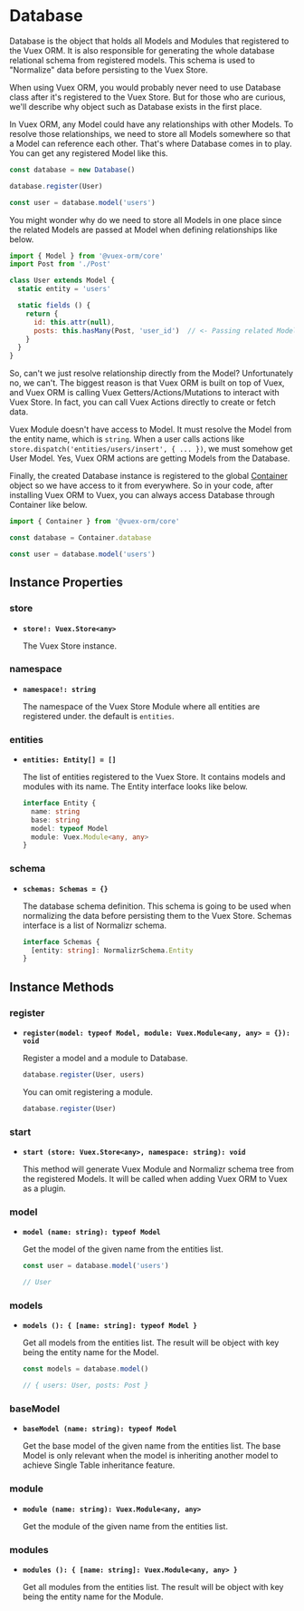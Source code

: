 # Database

Database is the object that holds all Models and Modules that registered to the Vuex ORM. It is also responsible for generating the whole database relational schema from registered models. This schema is used to "Normalize" data before persisting to the Vuex Store.

When using Vuex ORM, you would probably never need to use Database class after it's registered to the Vuex Store. But for those who are curious, we'll describe why object such as Database exists in the first place.

In Vuex ORM, any Model could have any relationships with other Models. To resolve those relationships, we need to store all Models somewhere so that a Model can reference each other. That's where Database comes in to play. You can get any registered Model like this.

```js
const database = new Database()

database.register(User)

const user = database.model('users')
```

You might wonder why do we need to store all Models in one place since the related Models are passed at Model when defining relationships like below.

```js
import { Model } from '@vuex-orm/core'
import Post from './Post'

class User extends Model {
  static entity = 'users'

  static fields () {
    return {
      id: this.attr(null),
      posts: this.hasMany(Post, 'user_id')  // <- Passing related Model.
    }
  }
}
```

So, can't we just resolve relationship directly from the Model? Unfortunately no, we can't. The biggest reason is that Vuex ORM is built on top of Vuex, and Vuex ORM is calling Vuex Getters/Actions/Mutations to interact with Vuex Store. In fact, you can call Vuex Actions directly to create or fetch data.

Vuex Module doesn't have access to Model. It must resolve the Model from the entity name, which is `string`. When a user calls actions like `store.dispatch('entities/users/insert', { ... })`, we must somehow get User Model. Yes, Vuex ORM actions are getting Models from the Database.

Finally, the created Database instance is registered to the global [Container ](/api/container/container) object so we have access to it from everywhere. So in your code, after installing Vuex ORM to Vuex, you can always access Database through Container like below.

```js
import { Container } from '@vuex-orm/core'

const database = Container.database

const user = database.model('users')
```

## Instance Properties

### store

- **`store!: Vuex.Store<any>`**

  The Vuex Store instance.

### namespace

- **`namespace!: string`**

  The namespace of the Vuex Store Module where all entities are registered under. the default is `entities`.

### entities

- **`entities: Entity[] = []`**

  The list of entities registered to the Vuex Store. It contains models and modules with its name. The Entity interface looks like below.

  ```ts
  interface Entity {
    name: string
    base: string
    model: typeof Model
    module: Vuex.Module<any, any>
  }
  ```

### schema

- **`schemas: Schemas = {}`**

  The database schema definition. This schema is going to be used when normalizing the data before persisting them to the Vuex Store. Schemas interface is a list of Normalizr schema.

  ```ts
  interface Schemas {
    [entity: string]: NormalizrSchema.Entity
  }
  ```

## Instance Methods

### register

- **`register(model: typeof Model, module: Vuex.Module<any, any> = {}): void`**

  Register a model and a module to Database.

  ```js
  database.register(User, users)
  ```

  You can omit registering a module.

  ```js
  database.register(User)
  ```

### start

- **`start (store: Vuex.Store<any>, namespace: string): void`**

  This method will generate Vuex Module and Normalizr schema tree from the registered Models. It will be called when adding Vuex ORM to Vuex as a plugin.

### model

- **`model (name: string): typeof Model`**

  Get the model of the given name from the entities list.

  ```js
  const user = database.model('users')

  // User
  ```

### models

- **`models (): { [name: string]: typeof Model }`**

  Get all models from the entities list. The result will be object with key being the entity name for the Model.

  ```js
  const models = database.model()

  // { users: User, posts: Post }
  ```

### baseModel

- **`baseModel (name: string): typeof Model`**

  Get the base model of the given name from the entities list. The base Model is only relevant when the model is inheriting another model to achieve Single Table inheritance feature.
 
### module

- **`module (name: string): Vuex.Module<any, any>`**

  Get the module of the given name from the entities list.

### modules

- **`modules (): { [name: string]: Vuex.Module<any, any> }`**

  Get all modules from the entities list. The result will be object with key being the entity name for the Module.
